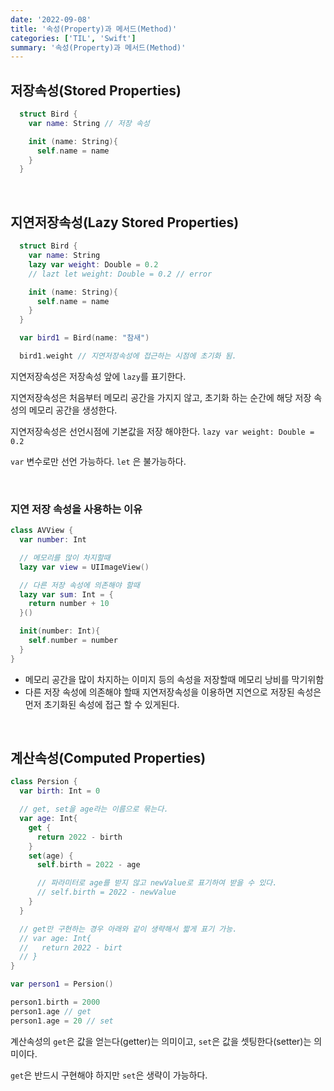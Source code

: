 ```yaml
---
date: '2022-09-08'
title: '속성(Property)과 메서드(Method)'
categories: ['TIL', 'Swift']
summary: '속성(Property)과 메서드(Method)'
---
```


## 저장속성(Stored Properties)

```swift
  struct Bird {
    var name: String // 저장 속성

    init (name: String){
      self.name = name
    }
  }
```

<br/>

## 지연저장속성(Lazy Stored Properties)

```swift
  struct Bird {
    var name: String
    lazy var weight: Double = 0.2
    // lazt let weight: Double = 0.2 // error

    init (name: String){
      self.name = name
    }
  }

  var bird1 = Bird(name: "참새")

  bird1.weight // 지연저장속성에 접근하는 시점에 초기화 됨.
```

지연저장속성은 저장속성 앞에 `lazy`를 표기한다.

지연저장속성은 처음부터 메모리 공간을 가지지 않고, 초기화 하는 순간에 해당 저장 속성의 메모리 공간을 생성한다.

지연저장속성은 선언시점에 기본값을 저장 해야한다. `lazy var weight: Double = 0.2`

`var` 변수로만 선언 가능하다. `let` 은 불가능하다.

<br/>

### 지연 저장 속성을 사용하는 이유

```swift
class AVView {
  var number: Int

  // 메모리를 많이 차지할때
  lazy var view = UIImageView()

  // 다른 저장 속성에 의존해야 할때
  lazy var sum: Int = {
    return number + 10
  }()

  init(number: Int){
    self.number = number
  }
}
```

- 메모리 공간을 많이 차지하는 이미지 등의 속성을 저장할때 메모리 낭비를 막기위함
- 다른 저장 속성에 의존해야 할때 지연저장속성을 이용하면 지연으로 저장된 속성은 먼저 초기화된 속성에 접근 할 수 있게된다.

<br/>

## 계산속성(Computed Properties)

```swift
class Persion {
  var birth: Int = 0

  // get, set을 age라는 이름으로 묶는다.
  var age: Int{
    get {
      return 2022 - birth
    }
    set(age) {
      self.birth = 2022 - age

      // 파라미터로 age를 받지 않고 newValue로 표기하여 받을 수 있다.
      // self.birth = 2022 - newValue
    }
  }

  // get만 구현하는 경우 아래와 같이 생략해서 짧게 표기 가능.
  // var age: Int{
  //   return 2022 - birt
  // }
}

var person1 = Persion()

person1.birth = 2000
person1.age // get
person1.age = 20 // set
```

계산속성의 `get`은 값을 얻는다(getter)는 의미이고, `set`은 값을 셋팅한다(setter)는 의미이다.

`get`은 반드시 구현해야 하지만 `set`은 생략이 가능하다.
